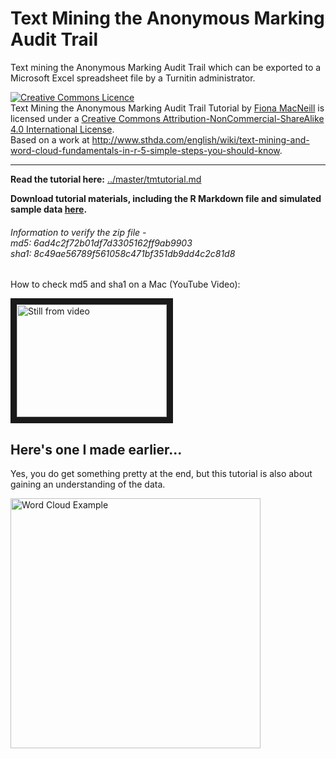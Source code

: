 # Text Mining the Anonymous Marking Audit Trail
Text mining the Anonymous Marking Audit Trail which can be exported to a Microsoft Excel spreadsheet file by a Turnitin administrator.

<a rel="license" href="http://creativecommons.org/licenses/by-nc-sa/4.0/"><img alt="Creative Commons Licence" style="border-width:0" src="https://i.creativecommons.org/l/by-nc-sa/4.0/88x31.png" /></a><br /><span xmlns:dct="http://purl.org/dc/terms/" href="http://purl.org/dc/dcmitype/Text" property="dct:title" rel="dct:type">Text Mining the Anonymous Marking Audit Trail Tutorial</span> by <a xmlns:cc="http://creativecommons.org/ns#" href="https://github.com/FionaMacNeill/tiitextmining/blob/master/README.md" property="cc:attributionName" rel="cc:attributionURL">Fiona MacNeill</a> is licensed under a <a rel="license" href="http://creativecommons.org/licenses/by-nc-sa/4.0/">Creative Commons Attribution-NonCommercial-ShareAlike 4.0 International License</a>.<br />Based on a work at <a xmlns:dct="http://purl.org/dc/terms/" href="http://www.sthda.com/english/wiki/text-mining-and-word-cloud-fundamentals-in-r-5-simple-steps-you-should-know" rel="dct:source">http://www.sthda.com/english/wiki/text-mining-and-word-cloud-fundamentals-in-r-5-simple-steps-you-should-know</a>.

<hr>

**Read the tutorial here:** [../master/tmtutorial.md](../master/tmtutorial.md)

**Download tutorial materials, including the R Markdown file and simulated sample data [here](../master/wordcloud_tutorial.zip?raw=true).**

###### Information to verify the zip file - <br> md5: 6ad4c2f72b01df7d3305162ff9ab9903  <br> sha1: 8c49ae56789f561058c471bf351db9dd4c2c81d8<br>

How to check md5 and sha1 on a Mac (YouTube Video): 

<a href="http://www.youtube.com/watch?feature=player_embedded&v=HHdrIlHS2-4" target="_blank"><img src="http://img.youtube.com/vi/HHdrIlHS2-4/0.jpg" 
alt="Still from video" title="checking_sha_md5
" width="240" height="180" border="10" /></a>



## Here's one I made earlier...


Yes, you do get something pretty at the end, but this tutorial is also about gaining an understanding of the data.

<img src="https://raw.githubusercontent.com/FionaMacNeill/tiitextmining/master/wordcloud_demo_example.png" alt= "Word Cloud Example" width="400px" />

